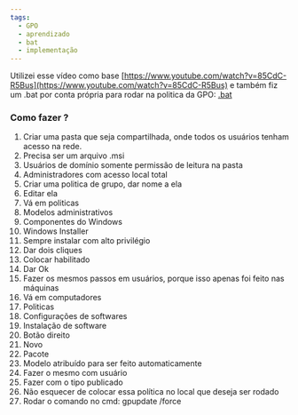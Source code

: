 ```yaml
---
tags:
  - GPO
  - aprendizado
  - bat
  - implementação
---
```


Utilizei esse vídeo como base [https://www.youtube.com/watch?v=85CdC-R5Bus](https://www.youtube.com/watch?v=85CdC-R5Bus) e também fiz um .bat por conta própria para rodar na politica da GPO:
[.bat](https://www.notion.so/bat-13b0fa7e009980faab78ee742d989711?pvs=21)
### Como fazer ?

1. Criar uma pasta que seja compartilhada, onde todos os usuários tenham acesso na rede.
2. Precisa ser um arquivo .msi
3. Usuários de domínio somente permissão de leitura na pasta
4. Administradores com acesso local total
5. Criar uma politica de grupo, dar nome a ela
6. Editar ela
7. Vá em politicas
8. Modelos administrativos
9. Componentes do Windows
10. Windows Installer
11. Sempre instalar com alto privilégio
12. Dar dois cliques
13. Colocar habilitado
14. Dar Ok
15. Fazer os mesmos passos em usuários, porque isso apenas foi feito nas máquinas
16. Vá em computadores
17. Politicas
18. Configurações de softwares
19. Instalação de software
20. Botão direito
21. Novo
22. Pacote
23. Modelo atribuído para ser feito automaticamente
24. Fazer o mesmo com usuário
25. Fazer com o tipo publicado
26. Não esquecer de colocar essa política no local que deseja ser rodado
27. Rodar o comando no cmd: gpupdate /force